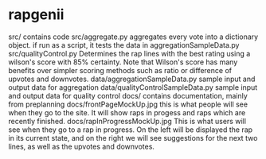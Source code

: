 rapgenii
========

src/
  contains code
src/aggregate.py
  aggregates every vote into a dictionary object.
  if run as a script, it tests the data in aggregationSampleData.py
src/qualityControl.py
  Determines the rap lines with the best rating using a wilson's score with
  85% certainty. Note that Wilson's score has many benefits over simpler
  scoring methods such as ratio or difference of upvotes and downvotes.
data/aggregationSampleData.py
  sample input and output data for aggregation
data/qualityControlSampleData.py
  sample input and output data for quality control
docs/
  contains documentation, mainly from preplanning
docs/frontPageMockUp.jpg
  this is what people will see when they go to the site. It will show raps in
  progess and raps which are recently finished.
docs/rapInProgressMockUp.jpg
  This is what users will see when they go to a rap in progress. On the left
  will be displayed the rap in its current state, and on the right we will see
  suggestions for the next two lines, as well as the upvotes and downvotes.
